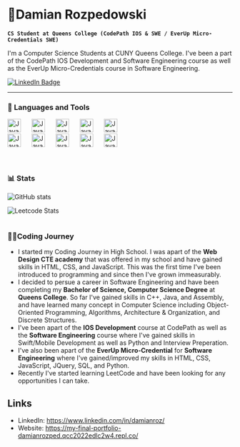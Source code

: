 # 🎸Damian Rozpedowski

**`CS Student at Queens College (CodePath IOS & SWE / EverUp Micro-Credentials SWE)`**

I'm a Computer Science Students at CUNY Queens College. I've been a part of the CodePath IOS Development and Software Engineering course as well as the EverUp Micro-Credentials course in Software Engineering. 

   <p align="left">
      <a href="https://www.linkedin.com/in/damianroz/)">
    <img src="https://img.shields.io/badge/LinkedIn-blue?style=for-the-badge&logo=linkedin&logoColor=white" alt="LinkedIn Badge"/>
  </a>
      
   </p>

---

### 🧰 Languages and Tools
<div>
   <div>
      <img   alt="Java" width="30px" style="padding-right:20px;" src="https://cdn.jsdelivr.net/gh/devicons/devicon/icons/python/python-plain.svg" />
      <img   alt="Java" width="30px" style="padding-right:20px;" src="https://cdn.jsdelivr.net/gh/devicons/devicon/icons/java/java-original.svg"/>
      <img   alt="Java" width="30px" style="padding-right:20px;" src="https://cdn.jsdelivr.net/gh/devicons/devicon/icons/cplusplus/cplusplus-plain.svg" />
      <img   alt="Java" width="30px" style="padding-right:20px;" src="https://cdn.jsdelivr.net/gh/devicons/devicon/icons/html5/html5-plain.svg" />
      <img   alt="Java" width="30px" style="padding-right:20px;" src="https://cdn.jsdelivr.net/gh/devicons/devicon/icons/css3/css3-plain.svg" />
   </div>
   <div>
      <img   alt="Java" width="30px" style="padding-right:20px;" src="https://cdn.jsdelivr.net/gh/devicons/devicon/icons/javascript/javascript-plain.svg" />
      <img   alt="Java" width="30px" style="padding-right:20px;" src="https://cdn.jsdelivr.net/gh/devicons/devicon/icons/swift/swift-original.svg" />
      <img   alt="Java" width="30px" style="padding-right:20px;" src="https://cdn.jsdelivr.net/gh/devicons/devicon/icons/git/git-original.svg" />
      <img   alt="Java" width="30px" style="padding-right:20px;" src="https://cdn.jsdelivr.net/gh/devicons/devicon/icons/github/github-original.svg" />
      <img   alt="Java" width="30px" style="padding-right:20px;" src="https://cdn.jsdelivr.net/gh/devicons/devicon/icons/figma/figma-original.svg" />
   </div>
</div>
<br>

#

### 📊 Stats

![GitHub stats](https://github-readme-stats.vercel.app/api?username=DamianRozpedowski&show_icons=true&title_color=D8534F&text_color=FFFFFF&icon_color=D8534F&bg_color=101010&border_color=404040&card_width=500  )

![Leetcode Stats](https://leetcard.jacoblin.cool/DamianRozpedowski?theme=dark )

#

### 👨‍💻Coding Journey
   - I started my Coding Journey in High School. I was apart of the **Web Design CTE academy** that was offered in my school and have gained skills in HTML, CSS, and JavaScript. This was the first time I've been introduced to programming and since then I've grown immeasurably.
   - I decided to persue a career in Software Engineering and have been completing my **Bachelor of Science, Computer Science Degree** at **Queens College**. So far I've gained skills in C++, Java, and Assembly, and have learned many concept in Computer Science including Object-Oriented Programming, Algorithms, Architecture & Organization, and Discrete Structures.
   - I've been apart of the **IOS Development** course at CodePath as well as the **Software Engineering** course where I've gained skills in Swift/Mobile Development as well as Python and Interview Preperation.
   - I've also been apart of the **EverUp Micro-Credential** for **Software Engineering** where I've gained/improved my skills in HTML, CSS, JavaScript, JQuery, SQL, and Python.
   - Recently I've started learning LeetCode and have been looking for any opportunities I can take.
   
## Links
 - LinkedIn: https://www.linkedin.com/in/damianroz/
 - Website: https://my-final-portfolio-damianrozped.qcc2022edlc2w4.repl.co/
